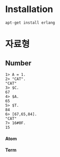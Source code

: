 # Installation
```
apt-get install erlang
```

# 자료형
## Number
```erlnag
1> A = 1.
2> "CAT".
"CAT"
3> $C.
67
4> $A.
65
5> $T.
84
6> [67,65,84].
"CAT"
7> 16#0F.
15
```
#### Atom
#### Term

